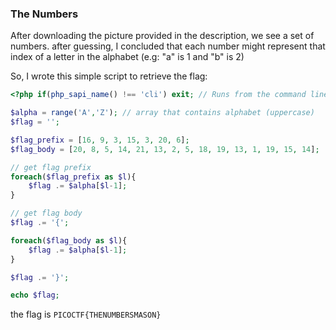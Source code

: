 ### The Numbers

After downloading the picture provided in the description, we see a set of numbers. after guessing, I concluded that each number might represent that index of a letter in the alphabet (e.g: "a" is 1 and "b" is 2)

So, I wrote this simple script to retrieve the flag:


```php
<?php if(php_sapi_name() !== 'cli') exit; // Runs from the command line only

$alpha = range('A','Z'); // array that contains alphabet (uppercase)
$flag = '';

$flag_prefix = [16, 9, 3, 15, 3, 20, 6];
$flag_body = [20, 8, 5, 14, 21, 13, 2, 5, 18, 19, 13, 1, 19, 15, 14];

// get flag prefix
foreach($flag_prefix as $l){
	$flag .= $alpha[$l-1];
}

// get flag body
$flag .= '{';

foreach($flag_body as $l){
	$flag .= $alpha[$l-1];
}

$flag .= '}';

echo $flag;
``` 

the flag is `PICOCTF{THENUMBERSMASON}`